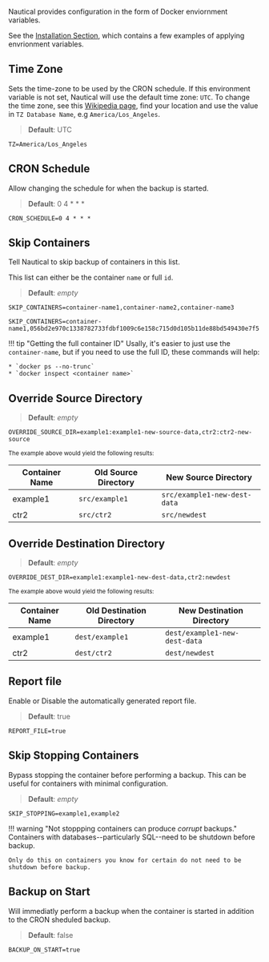 Nautical provides configuration in the form of Docker enviornment variables.

See the [Installation Section](./installation.md), which contains a few examples of applying envrionment variables.

## Time Zone

Sets the time-zone to be used by the CRON schedule. If this environment variable is not set, Nautical will use the default time zone: `UTC`.
To change the time zone, see this [Wikipedia page](https://en.wikipedia.org/wiki/List_of_tz_database_time_zones), find your location and use the value in `TZ Database Name`, e.g `America/Los_Angeles`.

> **Default**: UTC

```properties
TZ=America/Los_Angeles
```

## CRON Schedule
Allow changing the schedule for when the backup is started.

> **Default**: 0 4 * * *

```properties
CRON_SCHEDULE=0 4 * * *
```

## Skip Containers
Tell Nautical to skip backup of containers in this list.

This list can either be the container `name` or full `id`.

> **Default**: *empty*

```properties
SKIP_CONTAINERS=container-name1,container-name2,container-name3
```
```properties
SKIP_CONTAINERS=container-name1,056bd2e970c1338782733fdbf1009c6e158c715d0d105b11de88bd549430e7f5
```
!!! tip "Getting the full container ID"
    Usally, it's easier to just use the `container-name`, but if you need to use the full ID, these commands will help:

    * `docker ps --no-trunc`
    * `docker inspect <container name>`

## Override Source Directory

> **Default**: *empty*

```properties
OVERRIDE_SOURCE_DIR=example1:example1-new-source-data,ctr2:ctr2-new-source
```
<small> The example above would yield the following results:</small>

| Container Name | Old Source Directory | New Source Directory         |
| -------------- | -------------------- | ---------------------------- |
| example1       | `src/example1`       | `src/example1-new-dest-data` |
| ctr2           | `src/ctr2`           | `src/newdest`                |

## Override Destination Directory

> **Default**: *empty*

```properties
OVERRIDE_DEST_DIR=example1:example1-new-dest-data,ctr2:newdest
```

<small> The example above would yield the following results:</small>

| Container Name | Old Destination Directory | New Destination Directory     |
| -------------- | ------------------------- | ----------------------------- |
| example1       | `dest/example1`           | `dest/example1-new-dest-data` |
| ctr2           | `dest/ctr2`               | `dest/newdest`                |


## Report file
Enable or Disable the automatically generated report file.

> **Default**: true

```properties
REPORT_FILE=true
```

## Skip Stopping Containers
Bypass stopping the container before performing a backup. This can be useful for containers with minimal configuration.

> **Default**: *empty*

```properties
SKIP_STOPPING=example1,example2
```
!!! warning "Not stoppping containers can produce *corrupt* backups."
    Containers with databases--particularly SQL--need to be shutdown before backup.

    Only do this on containers you know for certain do not need to be shutdown before backup.

## Backup on Start
Will immediatly perform a backup when the container is started in addition to the CRON sheduled backup.

> **Default**: false

```properties
BACKUP_ON_START=true
```
<br>
<br>